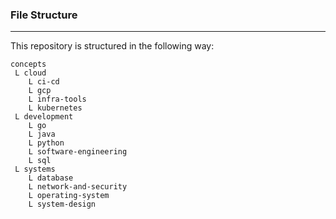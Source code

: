 ### File Structure
---
This repository is structured in the following way:
```
concepts
 L cloud
    L ci-cd
    L gcp
    L infra-tools
    L kubernetes
 L development
    L go
    L java
    L python
    L software-engineering
    L sql
 L systems
    L database
    L network-and-security
    L operating-system
    L system-design
```